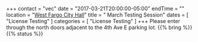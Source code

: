 +++
contact = "vec"
date = "2017-03-21T20:00:00-05:00"
endTime = ""
location = "[West Fargo City Hall](/places/west-fargo-city-hall/)"
title = " March Testing Session"
dates = [ "License Testing" ]
categories = [ "License Testing" ]
+++
Please enter through the north
doors adjacent to the 4th Ave E parking lot.
{{% bring %}}
{{% status %}}

